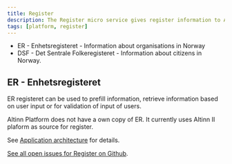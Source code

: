 ```yaml
---
title: Register
description: The Register micro service gives register information to Apps.
tags: [platform, register]
---
```


- ER - Enhetsregisteret - Information about organisations in Norway
- DSF - Det Sentrale Folkeregisteret - Information about citizens in Norway.

## ER - Enhetsregisteret
ER registeret can be used to prefill information, retrieve information based on user input or for validation of input of users.

Altinn Platform does not have a own copy of ER. It currently uses Altinn II plaform as source for register.

See [Application architecture](/technology/architecture/components/application/solution/altinn-platform/register/) for details.


[See all open issues for Register on Github](https://github.com/Altinn/altinn-studio/labels/area%2Fregister).